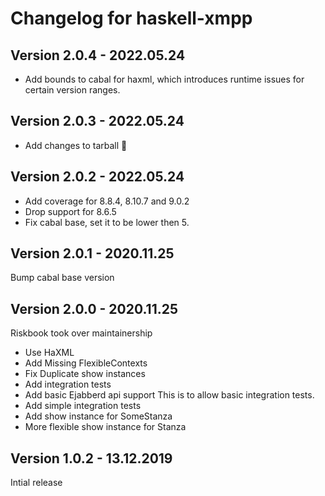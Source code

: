 # Changelog for haskell-xmpp

## Version 2.0.4 - 2022.05.24
+ Add bounds to cabal for haxml, which introduces runtime
  issues for certain version ranges.

## Version 2.0.3 - 2022.05.24
+ Add changes to tarball 🤦

## Version 2.0.2 - 2022.05.24
+ Add coverage for 8.8.4, 8.10.7 and 9.0.2
+ Drop support for 8.6.5
+ Fix cabal base, set it to be lower then 5.

## Version 2.0.1 - 2020.11.25
Bump cabal base version

## Version 2.0.0 - 2020.11.25
Riskbook took over maintainership

+ Use HaXML
+ Add Missing FlexibleContexts
+ Fix Duplicate show instances
+ Add integration tests
+ Add basic Ejabberd api support
  This is to allow basic integration tests.
+ Add simple integration tests
+ Add show instance for SomeStanza
+ More flexible show instance for Stanza

## Version 1.0.2 - 13.12.2019

Intial release


